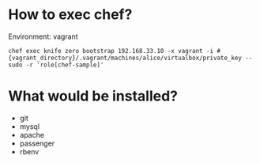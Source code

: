# How to exec chef?

Environment: vagrant

```
chef exec knife zero bootstrap 192.168.33.10 -x vagrant -i #{vagrant_directory}/.vagrant/machines/alice/virtualbox/private_key --sudo -r 'role[chef-sample]'
```

# What would be installed?
 - git
 - mysql
 - apache
 - passenger
 - rbenv
